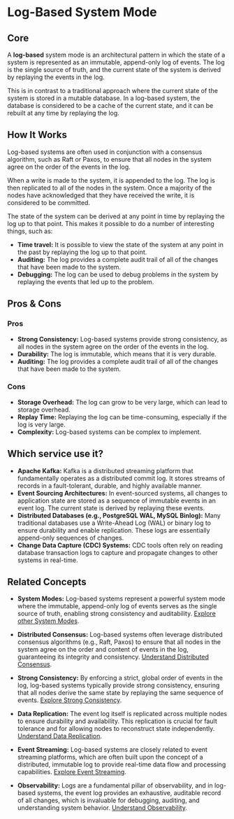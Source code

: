 # Log-Based System Mode

## Core

A **log-based** system mode is an architectural pattern in which the state of a system is represented as an immutable, append-only log of events. The log is the single source of truth, and the current state of the system is derived by replaying the events in the log.

This is in contrast to a traditional approach where the current state of the system is stored in a mutable database. In a log-based system, the database is considered to be a cache of the current state, and it can be rebuilt at any time by replaying the log.

## How It Works

Log-based systems are often used in conjunction with a consensus algorithm, such as Raft or Paxos, to ensure that all nodes in the system agree on the order of the events in the log.

When a write is made to the system, it is appended to the log. The log is then replicated to all of the nodes in the system. Once a majority of the nodes have acknowledged that they have received the write, it is considered to be committed.

The state of the system can be derived at any point in time by replaying the log up to that point. This makes it possible to do a number of interesting things, such as:

-   **Time travel:** It is possible to view the state of the system at any point in the past by replaying the log up to that point.
-   **Auditing:** The log provides a complete audit trail of all of the changes that have been made to the system.
-   **Debugging:** The log can be used to debug problems in the system by replaying the events that led up to the problem.

## Pros & Cons

### Pros

-   **Strong Consistency:** Log-based systems provide strong consistency, as all nodes in the system agree on the order of the events in the log.
-   **Durability:** The log is immutable, which means that it is very durable.
-   **Auditing:** The log provides a complete audit trail of all of the changes that have been made to the system.

### Cons

-   **Storage Overhead:** The log can grow to be very large, which can lead to storage overhead.
-   **Replay Time:** Replaying the log can be time-consuming, especially if the log is very large.
-   **Complexity:** Log-based systems can be complex to implement.

## Which service use it?

-   **Apache Kafka:** Kafka is a distributed streaming platform that fundamentally operates as a distributed commit log. It stores streams of records in a fault-tolerant, durable, and highly available manner.
-   **Event Sourcing Architectures:** In event-sourced systems, all changes to application state are stored as a sequence of immutable events in an event log. The current state is derived by replaying these events.
-   **Distributed Databases (e.g., PostgreSQL WAL, MySQL Binlog):** Many traditional databases use a Write-Ahead Log (WAL) or binary log to ensure durability and enable replication. These logs are essentially append-only sequences of changes.
-   **Change Data Capture (CDC) Systems:** CDC tools often rely on reading database transaction logs to capture and propagate changes to other systems in real-time.

## Related Concepts

-   **System Modes:** Log-based systems represent a powerful system mode where the immutable, append-only log of events serves as the single source of truth, enabling strong consistency and auditability. [Explore other System Modes](../README.md).

-   **Distributed Consensus:** Log-based systems often leverage distributed consensus algorithms (e.g., Raft, Paxos) to ensure that all nodes in the system agree on the order and content of events in the log, guaranteeing its integrity and consistency. [Understand Distributed Consensus](../../distributed-consensus/README.md).

-   **Strong Consistency:** By enforcing a strict, global order of events in the log, log-based systems typically provide strong consistency, ensuring that all nodes derive the same state by replaying the same sequence of events. [Explore Strong Consistency](../../consistency-models/strong-consistency/README.md).

-   **Data Replication:** The event log itself is replicated across multiple nodes to ensure durability and availability. This replication is crucial for fault tolerance and for allowing nodes to reconstruct state independently. [Understand Data Replication](../../data-replication/README.md).

-   **Event Streaming:** Log-based systems are closely related to event streaming platforms, which are often built upon the concept of a distributed, immutable log to provide real-time data flow and processing capabilities. [Explore Event Streaming](../../coordination/event-streaming/README.md).

-   **Observability:** Logs are a fundamental pillar of observability, and in log-based systems, the event log provides an exhaustive, auditable record of all changes, which is invaluable for debugging, auditing, and understanding system behavior. [Understand Observability](../../observability/README.md).
